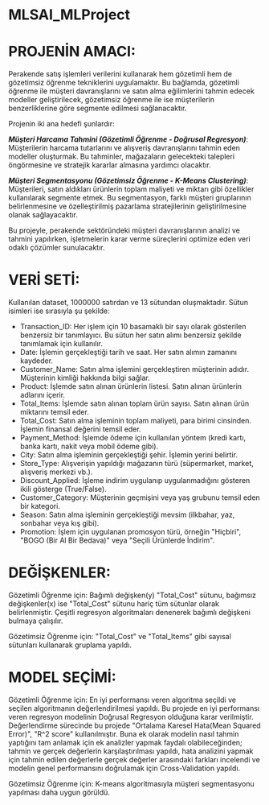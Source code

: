 # MLSAI_MLProject

# PROJENİN AMACI:
  Perakende satış işlemleri verilerini kullanarak hem gözetimli hem de gözetimsiz öğrenme tekniklerini uygulamaktır. Bu bağlamda, gözetimli öğrenme ile müşteri davranışlarını ve satın alma eğilimlerini tahmin edecek modeller geliştirilecek, gözetimsiz öğrenme ile ise müşterilerin benzerliklerine göre segmente edilmesi sağlanacaktır.

  Projenin iki ana hedefi şunlardır:

***Müşteri Harcama Tahmini (Gözetimli Öğrenme - Doğrusal Regresyon)***: Müşterilerin harcama tutarlarını ve alışveriş davranışlarını tahmin eden modeller oluşturmak. Bu tahminler, mağazaların gelecekteki talepleri öngörmesine ve stratejik kararlar almasına yardımcı olacaktır.

***Müşteri Segmentasyonu (Gözetimsiz Öğrenme - K-Means Clustering)***: Müşterileri, satın aldıkları ürünlerin toplam maliyeti ve miktarı gibi özellikler kullanılarak segmente etmek. Bu segmentasyon, farklı müşteri gruplarının belirlenmesine ve özelleştirilmiş pazarlama stratejilerinin geliştirilmesine olanak sağlayacaktır.

  Bu projeyle, perakende sektöründeki müşteri davranışlarının analizi ve tahmini yapılırken, işletmelerin karar verme süreçlerini optimize eden veri odaklı çözümler sunulacaktır.

# VERİ SETİ:
Kullanılan dataset, 1000000 satırdan ve 13 sütundan oluşmaktadır. Sütun isimleri ise sırasıyla şu şekilde:

* Transaction_ID: Her işlem için 10 basamaklı bir sayı olarak gösterilen benzersiz bir tanımlayıcı. Bu sütun her satın alımı benzersiz şekilde tanımlamak için kullanılır.
* Date: İşlemin gerçekleştiği tarih ve saat. Her satın alımın zamanını kaydeder.
* Customer_Name: Satın alma işlemini gerçekleştiren müşterinin adıdır. Müşterinin kimliği hakkında bilgi sağlar.
* Product: İşlemde satın alınan ürünlerin listesi. Satın alınan ürünlerin adlarını içerir.
* Total_Items: İşlemde satın alınan toplam ürün sayısı. Satın alınan ürün miktarını temsil eder.
* Total_Cost: Satın alma işleminin toplam maliyeti, para birimi cinsinden. İşlemin finansal değerini temsil eder.
* Payment_Method: İşlemde ödeme için kullanılan yöntem (kredi kartı, banka kartı, nakit veya mobil ödeme gibi). 
* City: Satın alma işleminin gerçekleştiği şehir. İşlemin yerini belirtir.
* Store_Type: Alışverişin yapıldığı mağazanın türü (süpermarket, market, alışveriş merkezi vb.).
* Discount_Applied: İşleme indirim uygulanıp uygulanmadığını gösteren ikili gösterge (True/False).
* Customer_Category: Müşterinin geçmişini veya yaş grubunu temsil eden bir kategori.
* Season: Satın alma işleminin gerçekleştiği mevsim (ilkbahar, yaz, sonbahar veya kış gibi).
* Promotion: İşlem için uygulanan promosyon türü, örneğin "Hiçbiri", "BOGO (Bir Al Bir Bedava)" veya "Seçili Ürünlerde İndirim".

# DEĞİŞKENLER:
Gözetimli Öğrenme için: Bağımlı değişken(y) "Total_Cost" sütunu, bağımsız değişkenler(x) ise "Total_Cost" sütunu hariç tüm sütunlar olarak belirlenmiştir. Çeşitli regresyon algoritmaları denenerek bağımlı değişkeni bulmaya çalışılır.

Gözetimsiz Öğrenme için: "Total_Cost" ve "Total_Items" gibi sayısal sütunları kullanarak gruplama yapıldı.

# MODEL SEÇİMİ:
Gözetimli Öğrenme için: En iyi performansı veren algoritma seçildi ve seçilen algoritmanın değerlendirilmesi yapıldı. Bu projede en iyi performansı veren regresyon modelinin Doğrusal Regresyon olduğuna karar verilmiştir. Değerlendirme sürecinde bu projede "Ortalama Karesel Hata(Mean Squared Error)", "R^2 score" kullanılmıştır. Buna ek olarak modelin nasıl tahmin yaptığını tam anlamak için ek analizler yapmak faydalı olabileceğinden; tahmin ve gerçek değerlerin karşılaştırılması yapıldı, hata analizini yapmak için tahmin edilen değerlerle gerçek değerler arasındaki farkları incelendi ve modelin genel performansını doğrulamak için Cross-Validation yapıldı.

Gözetimsiz Öğrenme için:  K-means algoritmasıyla müşteri segmentasyonu yapılması daha uygun görüldü.
